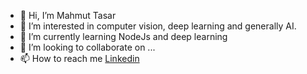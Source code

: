 - 👋 Hi, I’m Mahmut Tasar
- 👀 I’m interested in computer vision, deep learning and generally AI.
- 🌱 I’m currently learning NodeJs and deep learning
- 💞️ I’m looking to collaborate on ...
- 📫 How to reach me <a href="https://tr.linkedin.com/in/mahmuttasar"> Linkedin </a>

<!---
tasarM/tasarM is a ✨ special ✨ repository because its `README.md` (this file) appears on your GitHub profile.
You can click the Preview link to take a look at your changes.
--->
